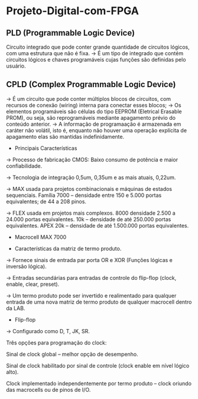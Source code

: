 # Projeto-Digital-com-FPGA

## PLD (Programmable Logic Device)
Circuito integrado que pode conter grande quantidade de circuitos lógicos, com uma estrutura que não é fixa. 
-> É um tipo de integrado que contém circuitos lógicos e chaves programáveis cujas funções são definidas pelo usuário.

## CPLD (Complex Programmable Logic Device)
-> É um circuito que pode conter múltiplos blocos de circuitos, com recursos de conexão (wiring) interna para conectar esses blocos;
-> Os elementos programáveis são células do tipo EEPROM (Eletrical Erasable PROM), ou seja, são reprogramáveis mediante apagamento prévio do conteúdo anterior.
-> A informação de programaação é armazenada em caráter não volátil, isto é, enquanto não houver uma operação explícita de apagamento elas são mantidas indefinidamente.


* Principais Características

-> Processo de fabricação CMOS: Baixo consumo de potência e maior confiabilidade.

-> Tecnologia de integração 0,5um, 0,35um e as mais atuais, 0,22um.

-> MAX usada para projetos combinacionais e máquinas de estados sequenciais.
Família 7000 – densidade entre 150 e 5.000 portas equivalentes; de 44 a 208 pinos.

-> FLEX usada em projetos mais complexos.
8000 densidade 2.500 a 24.000 portas equivalentes.
10k – densidade de até 250.000 portas equivalentes.
APEX 20k – densidade de até 1.500.000 portas equivalentes.

* Macrocell MAX 7000

- Características da matriz de termo produto.

-> Fornece sinais de entrada par porta OR e XOR (Funções lógicas e inversão lógica).

-> Entradas secundárias para entradas de controle do flip-flop (clock, enable, clear, preset).

-> Um termo produto pode ser invertido e realimentado para qualquer entrada de uma nova matriz de termo produto de qualquer macrocell dentro da LAB.

- Flip-flop

-> Configurado como D, T, JK, SR.

Três opções para programação do clock:

Sinal de clock global – melhor opção de desempenho.

Sinal de clock habilitado por sinal de controle (clock enable
em nível lógico alto).

Clock implementado independentemente por termo produto
– clock oriundo das macrocells ou de pinos de I/O.
